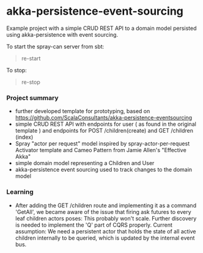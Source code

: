 akka-persistence-event-sourcing
==============================

Example project with a simple CRUD REST API to a domain model persisted using akka-persistence with event sourcing.

To start the spray-can server from sbt:
> re-start

To stop:
> re-stop


### Project summary
- further developed template for prototyping, based on https://github.com/ScalaConsultants/akka-persistence-eventsourcing
- simple CRUD REST API with endpoints for user ( as found in the original template ) and endpoints for POST /children(create) and GET /children (index)
- Spray "actor per request" model inspired by spray-actor-per-request Activator template and Cameo Pattern from Jamie Allen's "Effective Akka"
- simple domain model representing a Children and User
- akka-persistence event sourcing used to track changes to the domain model

### Learning
- After adding the GET /children route and implementing it as a command 'GetAll', we became aware of the issue that firing ask futures to every leaf children actors poses: 
This probably won't scale. Further discovery is needed to implement the 'Q' part of CQRS properly. Current assumption: 
We need a persistent actor that holds the state of all active children internally to be queried, which is updated by the internal event bus. 

